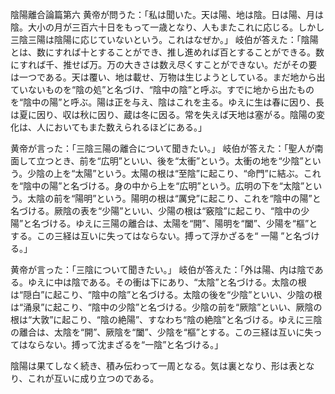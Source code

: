 陰陽離合論篇第六
黄帝が問うた：「私は聞いた。天は陽、地は陰。日は陽、月は陰。大小の月が三百六十日をもって一歳となり、人もまたこれに応じる。しかし三陰三陽は陰陽に応じていないという。これはなぜか。」
岐伯が答えた：「陰陽とは、数にすれば十とすることができ、推し進めれば百とすることができる。数にすれば千、推せば万。万の大きさは数え尽くすことができない。だがその要は一つである。天は覆い、地は載せ、万物は生じようとしている。まだ地から出ていないものを“陰の処”と名づけ、“陰中の陰”と呼ぶ。すでに地から出たものを“陰中の陽”と呼ぶ。陽は正を与え、陰はこれを主る。ゆえに生は春に因り、長は夏に因り、収は秋に因り、蔵は冬に因る。常を失えば天地は塞がる。陰陽の変化は、人においてもまた数えられるほどにある。」

黄帝が言った：「三陰三陽の離合について聞きたい。」
岐伯が答えた：「聖人が南面して立つとき、前を“広明”といい、後を“太衝”という。太衝の地を“少陰”という。少陰の上を“太陽”という。太陽の根は“至陰”に起こり、“命門”に結ぶ。これを“陰中の陽”と名づける。身の中から上を“広明”という。広明の下を“太陰”という。太陰の前を“陽明”という。陽明の根は“厲兌”に起こり、これを“陰中の陽”と名づける。厥陰の表を“少陽”といい、少陽の根は“竅陰”に起こり、“陰中の少陽”と名づける。ゆえに三陽の離合は、太陽を“開”、陽明を“闔”、少陽を“樞”とする。この三経は互いに失ってはならない。搏って浮かざるを“ 一陽 ”と名づける。」

黄帝が言った：「三陰について聞きたい。」
岐伯が答えた：「外は陽、内は陰である。ゆえに中は陰である。その衝は下にあり、“太陰”と名づける。太陰の根は“隠白”に起こり、“陰中の陰”と名づける。太陰の後を“少陰”といい、少陰の根は“涌泉”に起こり、“陰中の少陰”と名づける。少陰の前を“厥陰”といい、厥陰の根は“大敦”に起こり、“陰の絶陽”、すなわち“陰の絶陰”と名づける。ゆえに三陰の離合は、太陰を“開”、厥陰を“闔”、少陰を“樞”とする。この三経は互いに失ってはならない。搏って沈まざるを“一陰”と名づける。」

陰陽は果てしなく続き、積み伝わって一周となる。気は裏となり、形は表となり、これが互いに成り立つのである。
